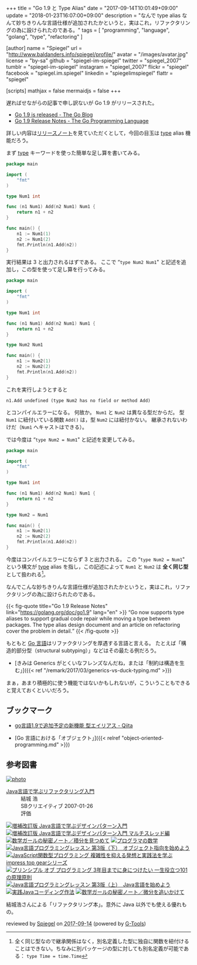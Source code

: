 +++
title = "Go 1.9 と Type Alias"
date =  "2017-09-14T10:01:49+09:00"
update = "2018-01-23T16:07:00+09:00"
description = "なんで type alias なんて妙ちきりんな言語仕様が追加されたかというと，実はこれ，リファクタリングの為に設けられたのである。"
tags        = [ "programming", "language", "golang", "type", "refactoring" ]

[author]
  name      = "Spiegel"
  url       = "http://www.baldanders.info/spiegel/profile/"
  avatar    = "/images/avatar.jpg"
  license   = "by-sa"
  github    = "spiegel-im-spiegel"
  twitter   = "spiegel_2007"
  tumblr    = "spiegel-im-spiegel"
  instagram = "spiegel_2007"
  flickr    = "spiegel"
  facebook  = "spiegel.im.spiegel"
  linkedin  = "spiegelimspiegel"
  flattr    = "spiegel"

[scripts]
  mathjax = false
  mermaidjs = false
+++

遅ればせながらの記事で申し訳ないが Go 1.9 がリリースされた。

- [Go 1.9 is released - The Go Blog](https://blog.golang.org/go1.9)
- [Go 1.9 Release Notes - The Go Programming Language](https://golang.org/doc/go1.9)

詳しい内容は[リリースノート]を見ていただくとして，今回の目玉は [type] alias 機能だろう。

まず [type] キーワードを使った簡単な足し算を書いてみる。

```go
package main

import (
    "fmt"
)

type Num1 int

func (n1 Num1) Add(n2 Num1) Num1 {
    return n1 + n2
}

func main() {
    n1 := Num1(1)
    n2 := Num1(2)
    fmt.Println(n1.Add(n2))
}
```

実行結果は 3 と出力されるはずである。
ここで “`type Num2 Num1`" と記述を追加し，この型を使って足し算を行ってみる。

```go
package main

import (
    "fmt"
)

type Num1 int

func (n1 Num1) Add(n2 Num1) Num1 {
    return n1 + n2
}

type Num2 Num1

func main() {
    n1 := Num2(1)
    n2 := Num2(2)
    fmt.Println(n1.Add(n2))
}
```

これを実行しようとすると

```text
n1.Add undefined (type Num2 has no field or method Add)
```

とコンパイルエラーになる。
何故か。
`Num1` と `Num2` は異なる型だからだ。
型 `Num1` に紐付いている関数 `Add()` は，型 `Num2` には紐付かない。
継承されないわけだ（`Num1` へキャストはできる）。

では今度は “`type Num2 = Num1`" と記述を変更してみる。

```go
package main

import (
    "fmt"
)

type Num1 int

func (n1 Num1) Add(n2 Num1) Num1 {
    return n1 + n2
}

type Num2 = Num1

func main() {
    n1 := Num2(1)
    n2 := Num2(2)
    fmt.Println(n1.Add(n2))
}
```

今度はコンパイルエラーにならず 3 と出力される。
この “`type Num2 = Num1`" という構文が [type] alias を指し，この記述によって `Num1` と `Num2` は **全く同じ型** として扱われる[^a1]。

[^a1]: 全く同じ型なので継承関係はなく，別名定義した型に独自に関数を紐付けることはできない。ちなみに別パッケージの型に対しても別名定義が可能である： `type Time = time.Time`

なんでこんな妙ちきりんな言語仕様が追加されたかというと，実はこれ，リファクタリングの為に設けられたのである。

{{< fig-quote title="Go 1.9 Release Notes" link="https://golang.org/doc/go1.9" lang="en" >}}
<q>Go now supports type aliases to support gradual code repair while moving a type between packages.
The type alias design document and an article on refactoring cover the problem in detail.</q>
{{< /fig-quote >}}

もともと [Go 言語]はリファクタリングを厚遇する言語と言える。
たとえば「構造的部分型（structural subtyping）」などはその最たる例だろう。

- [きみは Generics がとくいなフレンズなんだね，または「制約は構造を生む」]({{< ref "/remark/2017/03/generics-vs-duck-typing.md" >}})

まぁ，あまり積極的に使う機能ではないかもしれないが，こういうこともできると覚えておくといいだろう。

## ブックマーク

- [go言語1.9で追加予定の新機能 型エイリアス - Qiita](http://qiita.com/weloan/items/8abbb4003cfa1031a9e9)

- [Go 言語における「オブジェクト」]({{< relref "object-oriented-programming.md" >}})

[Go 言語]: https://golang.org/ "The Go Programming Language"
[type]: https://golang.org/ref/spec#Properties_of_types_and_values "Properties of types and values"
[リリースノート]: https://golang.org/doc/go1.9 "Go 1.9 Release Notes - The Go Programming Language"

## 参考図書

<div class="hreview" ><a class="item url" href="http://www.amazon.co.jp/exec/obidos/ASIN/B00I8AT1EU/baldandersinf-22/"><img src="https://images-fe.ssl-images-amazon.com/images/I/41GPVATQiZL._SL160_.jpg" alt="photo" class="photo"  /></a><dl ><dt class="fn"><a class="item url" href="http://www.amazon.co.jp/exec/obidos/ASIN/B00I8AT1EU/baldandersinf-22/">Java言語で学ぶリファクタリング入門</a></dt><dd>結城 浩 </dd><dd>SBクリエイティブ 2007-01-26</dd><dd>評価<abbr class="rating" title="5"><img src="http://g-images.amazon.com/images/G/01/detail/stars-5-0.gif" alt="" /></abbr> </dd></dl><p class="similar"><a href="http://www.amazon.co.jp/exec/obidos/ASIN/B00I8ATHGW/baldandersinf-22/" target="_top"><img src="http://images.amazon.com/images/P/B00I8ATHGW.09._SCTHUMBZZZ_.jpg"  alt="増補改訂版 Java言語で学ぶデザインパターン入門"  /></a> <a href="http://www.amazon.co.jp/exec/obidos/ASIN/B00I8AT1BS/baldandersinf-22/" target="_top"><img src="http://images.amazon.com/images/P/B00I8AT1BS.09._SCTHUMBZZZ_.jpg"  alt="増補改訂版 Java言語で学ぶデザインパターン入門 マルチスレッド編"  /></a> <a href="http://www.amazon.co.jp/exec/obidos/ASIN/B073F45B97/baldandersinf-22/" target="_top"><img src="http://images.amazon.com/images/P/B073F45B97.09._SCTHUMBZZZ_.jpg"  alt="数学ガールの秘密ノート／積分を見つめて"  /></a> <a href="http://www.amazon.co.jp/exec/obidos/ASIN/B00H372H40/baldandersinf-22/" target="_top"><img src="http://images.amazon.com/images/P/B00H372H40.09._SCTHUMBZZZ_.jpg"  alt="プログラマの数学"  /></a> <a href="http://www.amazon.co.jp/exec/obidos/ASIN/B00I8AT1AO/baldandersinf-22/" target="_top"><img src="http://images.amazon.com/images/P/B00I8AT1AO.09._SCTHUMBZZZ_.jpg"  alt="Java言語プログラミングレッスン 第3版（下）　オブジェクト指向を始めよう"  /></a> <a href="http://www.amazon.co.jp/exec/obidos/ASIN/B072JVPFL4/baldandersinf-22/" target="_top"><img src="http://images.amazon.com/images/P/B072JVPFL4.09._SCTHUMBZZZ_.jpg"  alt="JavaScript関数型プログラミング 複雑性を抑える発想と実践法を学ぶ impress top gearシリーズ"  /></a> <a href="http://www.amazon.co.jp/exec/obidos/ASIN/B071V7MY82/baldandersinf-22/" target="_top"><img src="http://images.amazon.com/images/P/B071V7MY82.09._SCTHUMBZZZ_.jpg"  alt="プリンシプル オブ プログラミング 3年目までに身につけたい 一生役立つ101の原理原則"  /></a> <a href="http://www.amazon.co.jp/exec/obidos/ASIN/B00I8AT1A4/baldandersinf-22/" target="_top"><img src="http://images.amazon.com/images/P/B00I8AT1A4.09._SCTHUMBZZZ_.jpg"  alt="Java言語プログラミングレッスン 第3版（上）　Java言語を始めよう"  /></a> <a href="http://www.amazon.co.jp/exec/obidos/ASIN/B0185E10ZQ/baldandersinf-22/" target="_top"><img src="http://images.amazon.com/images/P/B0185E10ZQ.09._SCTHUMBZZZ_.jpg"  alt="実践Javaコーディング作法"  /></a> <a href="http://www.amazon.co.jp/exec/obidos/ASIN/B00Y9EYOIW/baldandersinf-22/" target="_top"><img src="http://images.amazon.com/images/P/B00Y9EYOIW.09._SCTHUMBZZZ_.jpg"  alt="数学ガールの秘密ノート／微分を追いかけて"  /></a> </p>
<p class="description">結城浩さんによる「リファクタリング本」。意外に Java 以外でも使える優れもの。</p>
<p class="gtools" >reviewed by <a href='#maker' class='reviewer'>Spiegel</a> on <abbr class="dtreviewed" title="2017-09-14">2017-09-14</abbr> (powered by <a href="http://www.goodpic.com/mt/aws/index.html" >G-Tools</a>)</p>
</div>

